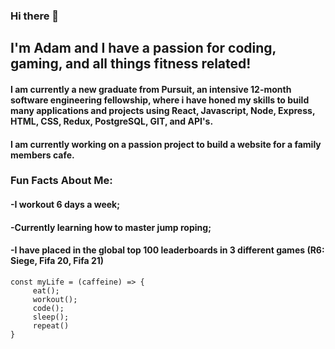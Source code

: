 ### Hi there 👋

## I'm Adam and I have a passion for coding, gaming, and all things fitness related!
#### I am currently a new graduate from Pursuit, an intensive 12-month software engineering fellowship, where i have honed my skills to build many applications and projects using React, Javascript, Node, Express, HTML, CSS, Redux, PostgreSQL, GIT, and API's. 
#### I am currently working on a passion project to build a website for a family members cafe.

### Fun Facts About Me: 
#### -I workout 6 days a week;
#### -Currently learning how to master jump roping;
#### -I have placed in the global top 100 leaderboards in 3 different games (R6: Siege, Fifa 20, Fifa 21)

``` 
const myLife = (caffeine) => {
     eat();
     workout();
     code();
     sleep();
     repeat()
}
```
<!--
**AdamTahiri/AdamTahiri** is a ✨ _special_ ✨ repository because its `README.md` (this file) appears on your GitHub profile.

Here are some ideas to get you started:

- 🔭 I’m currently working on ...
- 🌱 I’m currently learning ...
- 👯 I’m looking to collaborate on ...
- 🤔 I’m looking for help with ...
- 💬 Ask me about ...
- 📫 How to reach me: ...
- 😄 Pronouns: ...
- ⚡ Fun fact: ...
-->
